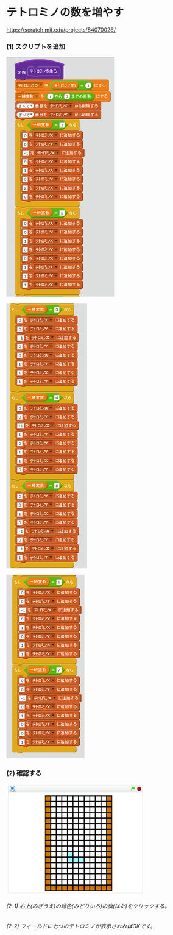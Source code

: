 # テトロミノの数を増やす

https://scratch.mit.edu/projects/84070026/

### (1) スクリプトを追加

![](t001.png)

![](t002.png)

![](t003.png)

### (2) 確認する

![](test.png)


###### (2-1) 右上(みぎうえ)の緑色(みどりいろ)の旗(はた)をクリックする。

###### (2-2) フィールドに七つのテトロミノが表示されればOKです。


